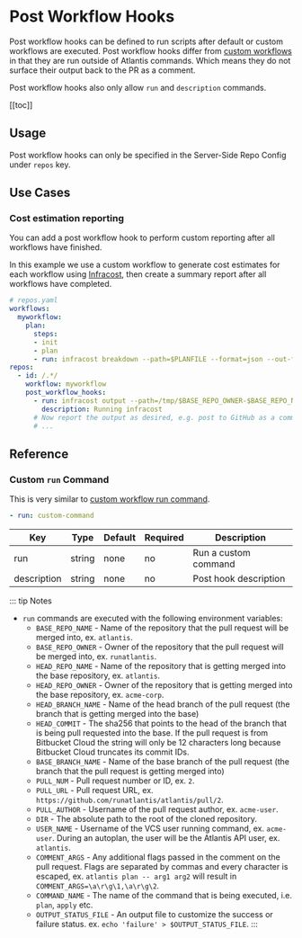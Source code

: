 # Post Workflow Hooks

Post workflow hooks can be defined to run scripts after default or custom
workflows are executed. Post workflow hooks differ from [custom
workflows](custom-workflows.html#custom-run-command) in that they are run
outside of Atlantis commands. Which means they do not surface their output
back to the PR as a comment.

Post workflow hooks also only allow `run` and `description` commands.

[[toc]]

## Usage

Post workflow hooks can only be specified in the Server-Side Repo Config under
`repos` key.

## Use Cases

### Cost estimation reporting

You can add a post workflow hook to perform custom reporting after all workflows
have finished.

In this example we use a custom workflow to generate cost estimates for each
workflow using [Infracost](https://www.infracost.io/docs/integrations/atlantis/), then create a summary report after all workflows have completed.


```yaml
# repos.yaml
workflows:
  myworkflow:
    plan:
      steps:
      - init
      - plan
      - run: infracost breakdown --path=$PLANFILE --format=json --out-file=/tmp/$BASE_REPO_OWNER-$BASE_REPO_NAME-$PULL_NUM-$WORKSPACE-$REPO_REL_DIR-infracost.json
repos:
  - id: /.*/
    workflow: myworkflow
    post_workflow_hooks:
      - run: infracost output --path=/tmp/$BASE_REPO_OWNER-$BASE_REPO_NAME-$PULL_NUM-*-infracost.json --format=github-comment --out-file=/tmp/infracost-comment.md
        description: Running infracost
      # Now report the output as desired, e.g. post to GitHub as a comment.
      # ...
```

## Reference

### Custom `run` Command

This is very similar to [custom workflow run
command](custom-workflows.html#custom-run-command).

```yaml
- run: custom-command
```

| Key         | Type   | Default | Required | Description           |
| ----------- | ------ | ------- | -------- | --------------------- |
| run         | string | none    | no       | Run a custom command  |
| description | string | none    | no       | Post hook description |

::: tip Notes
* `run` commands are executed with the following environment variables:
  * `BASE_REPO_NAME` - Name of the repository that the pull request will be merged into, ex. `atlantis`.
  * `BASE_REPO_OWNER` - Owner of the repository that the pull request will be merged into, ex. `runatlantis`.
  * `HEAD_REPO_NAME` - Name of the repository that is getting merged into the base repository, ex. `atlantis`.
  * `HEAD_REPO_OWNER` - Owner of the repository that is getting merged into the base repository, ex. `acme-corp`.
  * `HEAD_BRANCH_NAME` - Name of the head branch of the pull request (the branch that is getting merged into the base)
  * `HEAD_COMMIT` - The sha256 that points to the head of the branch that is being pull requested into the base. If the pull request is from Bitbucket Cloud the string will only be 12 characters long because Bitbucket Cloud truncates its commit IDs.
  * `BASE_BRANCH_NAME` - Name of the base branch of the pull request (the branch that the pull request is getting merged into)
  * `PULL_NUM` - Pull request number or ID, ex. `2`.
  * `PULL_URL` - Pull request URL, ex. `https://github.com/runatlantis/atlantis/pull/2`.
  * `PULL_AUTHOR` - Username of the pull request author, ex. `acme-user`.
  * `DIR` - The absolute path to the root of the cloned repository.
  * `USER_NAME` - Username of the VCS user running command, ex. `acme-user`. During an autoplan, the user will be the Atlantis API user, ex. `atlantis`.
  * `COMMENT_ARGS` - Any additional flags passed in the comment on the pull request. Flags are separated by commas and
    every character is escaped, ex. `atlantis plan -- arg1 arg2` will result in `COMMENT_ARGS=\a\r\g\1,\a\r\g\2`.
  * `COMMAND_NAME` - The name of the command that is being executed, i.e. `plan`, `apply` etc.
  * `OUTPUT_STATUS_FILE` - An output file to customize the success or failure status. ex. `echo 'failure' > $OUTPUT_STATUS_FILE`.
:::
